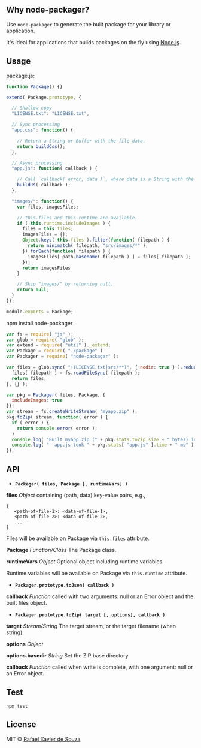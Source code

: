 ## Why node-packager?

Use `node-packager` to generate the built package for your library or application.

It's ideal for applications that builds packages on the fly using [Node.js][].

[Node.js]: http://nodejs.org/

## Usage

package.js:

```javascript
function Package() {}

extend( Package.prototype, {

  // Shallow copy
  "LICENSE.txt": "LICENSE.txt",

  // Sync processing
  "app.css": function() {

    // Return a String or Buffer with the file data.
    return buildCss();
  },

  // Async processing
  "app.js": function( callback ) {

    // Call `callback( error, data )`, where data is a String with the file data.
    buildJs( callback );
  },

  "images/": function() {
    var files, imagesFiles;

    // this.files and this.runtime are available.
    if ( this.runtime.includeImages ) {
      files = this.files;
      imagesFiles = {};
      Object.keys( this.files ).filter(function( filepath ) {
        return minimatch( filepath, "src/images/*" );
      }).forEach(function( filepath ) {
        imagesFiles[ path.basename( filepath ) ] = files[ filepath ];
      });
      return imagesFiles
    }

    // Skip "images/" by returning null.
    return null;
  }
});

module.exports = Package;
```

   npm install node-packager

```javascript
var fs = require( "js" );
var glob = require( "glob" );
var extend = require( "util" )._extend;
var Package = require( "./package" )
var Packager = require( "node-packager" );

var files = glob.sync( "+(LICENSE.txt|src/**)", { nodir: true } ).reduce(function( files, filepath ) {
  files[ filepath ] = fs.readFileSync( filepath );
  return files;
}, {} );

var pkg = Packager( files, Package, {
  includeImages: true
});
var stream = fs.createWriteStream( "myapp.zip" );
pkg.toZip( stream, function( error ) {
  if ( error ) {
    return console.error( error );
  }
  console.log( "Built myapp.zip (" + pkg.stats.toZip.size + " bytes) in " + ( pkg.stats.build.time + pkg.stats.toZip.time ) + " ms" );
  console.log( "- app.js took " + pkg.stats[ "app.js" ].time + " ms" );
});
```

## API

- **`Packager( files, Package [, runtimeVars] )`**

**files** *Object* containing (path, data) key-value pairs, e.g.,

```
{
   <path-of-file-1>: <data-of-file-1>,
   <path-of-file-2>: <data-of-file-2>,
   ...
}
```

Files will be available on Package via `this.files` attribute.

**Package** *Function/Class* The Package class.

**runtimeVars** *Object* Optional object including runtime variables.

Runtime variables will be available on Package via `this.runtime` attribute.

- **`Packager.prototype.toJson( callback )`**

**callback** *Function* called with two arguments: null or an Error object and the built files
object.

- **`Packager.prototype.toZip( target [, options], callback )`**

**target** *Stream/String* The target stream, or the target filename (when string).

**options** *Object*

  **options.basedir** *String* Set the ZIP base directory.

**callback** *Function* called when write is complete, with one argument: null or
an Error object.


## Test

    npm test

## License

MIT © [Rafael Xavier de Souza](http://rafael.xavier.blog.br)

